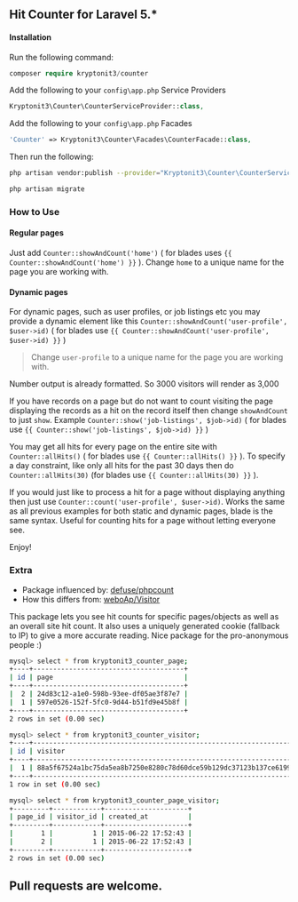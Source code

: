 ## Hit Counter for Laravel 5.*

#### Installation

Run the following command: 
```php
composer require kryptonit3/counter
```

Add the following to your `config\app.php` Service Providers

```php
Kryptonit3\Counter\CounterServiceProvider::class,
```

Add the following to your `config\app.php` Facades

```php
'Counter' => Kryptonit3\Counter\Facades\CounterFacade::class,
```

Then run the following:

```bash
php artisan vendor:publish --provider="Kryptonit3\Counter\CounterServiceProvider" --tag="migrations"

php artisan migrate
```

### How to Use

#### Regular pages
Just add `Counter::showAndCount('home')` ( for blades uses `{{ Counter::showAndCount('home') }}` ). Change `home` to a unique name for the page you are working with.

#### Dynamic pages
For dynamic pages, such as user profiles, or job listings etc you may provide a dynamic element like this `Counter::showAndCount('user-profile', $user->id)` ( for blades use `{{ Counter::showAndCount('user-profile', $user->id) }}` ) 
> Change `user-profile` to a unique name for the page you are working with.

Number output is already formatted. So 3000 visitors will render as 3,000

If you have records on a page but do not want to count visiting the page displaying the records as a hit on the record itself then change `showAndCount` to just `show`. Example `Counter::show('job-listings', $job->id)` ( for blades use `{{ Counter::show('job-listings', $job->id) }}` )

You may get all hits for every page on the entire site with `Counter::allHits()` ( for blades use `{{ Counter::allHits() }}` ). To specify a day constraint, like only all hits for the past 30 days then do `Counter::allHits(30)` (for blades use `{{ Counter::allHits(30) }}` ).

If you would just like to process a hit for a page without displaying anything then just use `Counter::count('user-profile', $user->id)`. Works the same as all previous examples for both static and dynamic pages, blade is the same syntax. Useful for counting hits for a page without letting everyone see.

Enjoy!

### Extra
* Package influenced by: [defuse/phpcount](https://github.com/defuse/phpcount "defuse/phpcount") 
* How this differs from: [weboAp/Visitor](https://github.com/weboAp/Visitor "weboAp/Visitor") 

This package lets you see hit counts for specific pages/objects as well as an overall site hit count. It also uses a uniquely generated cookie (fallback to IP) to give a more accurate reading. Nice package for the pro-anonymous people :)

```bash
mysql> select * from kryptonit3_counter_page;
+----+--------------------------------------+
| id | page                                 |
+----+--------------------------------------+
|  2 | 24d83c12-a1e0-598b-93ee-df05ae3f87e7 |
|  1 | 597e0526-152f-5fc0-9d44-b51fd9e45b8f |
+----+--------------------------------------+
2 rows in set (0.00 sec)

mysql> select * from kryptonit3_counter_visitor;
+----+------------------------------------------------------------------+
| id | visitor                                                          |
+----+------------------------------------------------------------------+
|  1 | 88a5f67524a1bc75da5ea8b7250e8280c78d60dce59b129dc37123b137ce6199 |
+----+------------------------------------------------------------------+
1 row in set (0.00 sec)

mysql> select * from kryptonit3_counter_page_visitor;
+---------+------------+---------------------+
| page_id | visitor_id | created_at          |
+---------+------------+---------------------+
|       1 |          1 | 2015-06-22 17:52:43 |
|       2 |          1 | 2015-06-22 17:52:43 |
+---------+------------+---------------------+
2 rows in set (0.00 sec)
```

## Pull requests are welcome.

